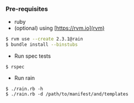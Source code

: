 ### Pre-requisites

- ruby
- (optional) using [https://rvm.io](rvm)

```bash
$ rvm use --create 2.3.1@rain
$ bundle install --binstubs
```

- Run spec tests

```
$ rspec
```

- Run rain

```
$ ./rain.rb -h
$ ./rain.rb -d /path/to/manifest/and/templates
```
